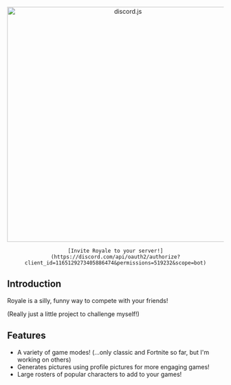 <div align="center">
	<br />
		<a href="https://discord.com/api/oauth2/authorize?client_id=1165129273405886474&permissions=519232&scope=bot"><img src="https://i.imgur.com/5iUBpGR.png" width="546" alt="discord.js" /></a>
	<br />

	[Invite Royale to your server!](https://discord.com/api/oauth2/authorize?client_id=1165129273405886474&permissions=519232&scope=bot)
</div>

## Introduction

Royale is a silly, funny way to compete with your friends! 

(Really just a little project to challenge myself!)

## Features

* A variety of game modes! (...only classic and Fortnite so far, but I'm working on others)
* Generates pictures using profile pictures for more engaging games!
* Large rosters of popular characters to add to your games!
